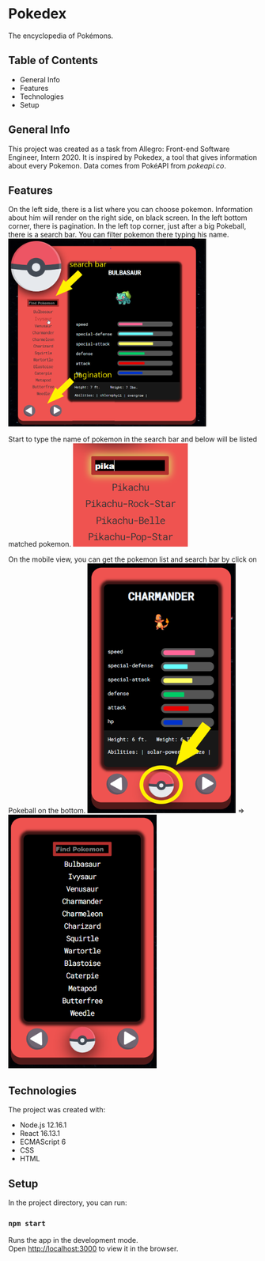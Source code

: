 # Pokedex

The encyclopedia of Pokémons.

## Table of Contents

- General Info
- Features
- Technologies
- Setup

## General Info

This project was created as a task from Allegro: Front-end Software Engineer, Intern 2020. It is inspired by Pokedex, a tool that gives information about every Pokemon. Data comes from PokéAPI from <i>pokeapi.co</i>.

## Features

On the left side, there is a list where you can choose pokemon. Information about him will render on the right side, on black screen. In the left bottom corner, there is pagination. In the left top corner, just after a big Pokeball, there is a search bar. You can filter pokemon there typing his name.
<img src="./src/assets/pokedex.png" alt="pokedex" width="400px">

Start to type the name of pokemon in the search bar and below will be listed matched pokemon.
![search_bar](./src/assets/search.png)

On the mobile view, you can get the pokemon list and search bar by click on Pokeball on the bottom.
<img src="./src/assets/mobileBefore.png" alt="pokedex" width="300px"> => <img src="./src/assets/mobileAfter.png" alt="pokedex" width="300px">

## Technologies

The project was created with:

- Node.js 12.16.1
- React 16.13.1
- ECMAScript 6
- CSS
- HTML

## Setup

In the project directory, you can run:

### `npm start`

Runs the app in the development mode.<br />
Open [http://localhost:3000](http://localhost:3000) to view it in the browser.
